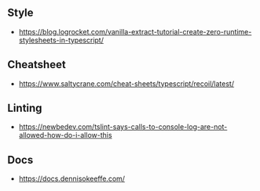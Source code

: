 

## Style
* https://blog.logrocket.com/vanilla-extract-tutorial-create-zero-runtime-stylesheets-in-typescript/

## Cheatsheet
* https://www.saltycrane.com/cheat-sheets/typescript/recoil/latest/

## Linting
* https://newbedev.com/tslint-says-calls-to-console-log-are-not-allowed-how-do-i-allow-this

## Docs
* https://docs.dennisokeeffe.com/